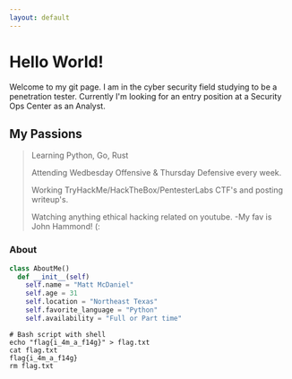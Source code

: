 ```yaml
---
layout: default
---
```


# Hello World!

Welcome to my git page. I am in the cyber security field studying to be a penetration tester. Currently I'm looking for an entry position at a Security Ops Center as an Analyst.

## My Passions

> Learning Python, Go, Rust
>
> Attending Wedbesday Offensive & Thursday Defensive every week.
>
> Working TryHackMe/HackTheBox/PentesterLabs CTF's and posting writeup's.
>
> Watching anything ethical hacking related on youtube. -My fav is John Hammond! (:

### About

```python
class AboutMe()
  def __init__(self)
    self.name = "Matt McDaniel"
    self.age = 31
    self.location = "Northeast Texas"
    self.favorite_language = "Python"
    self.availability = "Full or Part time"
```

<pre 
  class="command-line" 
  data-prompt="inj3c7i0n@DarkNet $" 
  data-output="4"
><code class="language-bash"># Bash script with shell
echo "flag{i_4m_a_f14g}" > flag.txt
cat flag.txt
flag{i_4m_a_f14g}
rm flag.txt</code>
</pre>